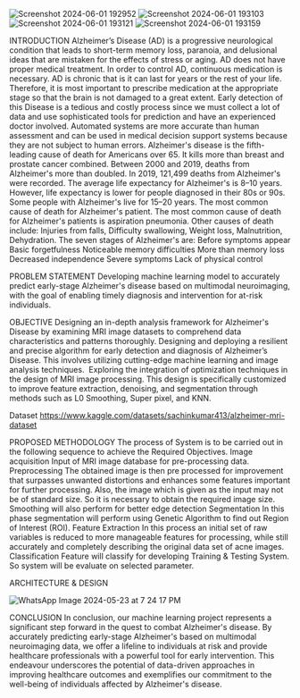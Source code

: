 ![Screenshot 2024-06-01 192952](https://github.com/Sufi26/Machine-Learning-Based-Prognosis-of-Early-Stage-Alzheimer-s-Disease./assets/120314042/b36c555a-219a-4696-83eb-6c452895e6aa)
![Screenshot 2024-06-01 193103](https://github.com/Sufi26/Machine-Learning-Based-Prognosis-of-Early-Stage-Alzheimer-s-Disease./assets/120314042/01613969-60e0-4499-9537-e2abc5444b4b)
![Screenshot 2024-06-01 193121](https://github.com/Sufi26/Machine-Learning-Based-Prognosis-of-Early-Stage-Alzheimer-s-Disease./assets/120314042/db952ff9-bbb4-4914-8603-08fd91aed0de)
![Screenshot 2024-06-01 193159](https://github.com/Sufi26/Machine-Learning-Based-Prognosis-of-Early-Stage-Alzheimer-s-Disease./assets/120314042/3010f76a-3532-4743-af25-e5aadc93f179)



INTRODUCTION
Alzheimer’s Disease (AD) is a progressive neurological condition that leads to short-term memory loss, paranoia, and delusional ideas that are mistaken for the effects of stress or aging.
AD does not have proper medical treatment. In order to control AD, continuous medication is necessary. AD is chronic that is it can last for years or the rest of your life. Therefore, it is most important to prescribe medication at the appropriate stage so that the brain is not damaged to a great extent. 
Early detection of this Disease is a tedious and costly process since we must collect a lot of data and use sophisticated tools for prediction and have an experienced doctor involved. Automated systems are more accurate than human assessment and can be used in medical decision support systems because they are not subject to human errors.
Alzheimer's disease is the fifth-leading cause of death for Americans over 65. It kills more than breast and prostate cancer combined. Between 2000 and 2019, deaths from Alzheimer's more than doubled. In 2019, 121,499 deaths from Alzheimer's were recorded. The average life expectancy for Alzheimer's is 8–10 years. However, life expectancy is lower for people diagnosed in their 80s or 90s. Some people with Alzheimer's live for 15–20 years. The most common cause of death for Alzheimer's patient.
The most common cause of death for Alzheimer's patients is aspiration pneumonia. Other causes of death include: Injuries from falls, Difficulty swallowing, Weight loss, Malnutrition, Dehydration. The seven stages of Alzheimer's are: Before symptoms appear Basic forgetfulness Noticeable memory difficulties More than memory loss Decreased independence Severe symptoms Lack of physical control

PROBLEM STATEMENT
Developing machine learning model to accurately predict early-stage Alzheimer's disease based on multimodal neuroimaging, with the goal of enabling timely diagnosis and intervention for at-risk individuals.

OBJECTIVE
Designing an in-depth analysis framework for Alzheimer's Disease by examining MRI image datasets to comprehend data characteristics and patterns thoroughly.
Designing and deploying a resilient and precise algorithm for early detection and diagnosis of Alzheimer’s Disease. 
This involves utilizing cutting-edge machine learning and image analysis techniques. 
Exploring the integration of optimization techniques in the design of MRI image processing. 
This design is specifically customized to improve feature extraction, denoising, and segmentation through methods such as L0 Smoothing, Super pixel, and KNN.


Dataset
https://www.kaggle.com/datasets/sachinkumar413/alzheimer-mri-dataset


PROPOSED METHODOLOGY
The process of System is to be carried out in the following sequence to achieve the Required Objectives.
Image acquisition
Input of MRI image database for pre-processing data.
Preprocessing
The obtained image is then pre processed for improvement that surpasses unwanted distortions and enhances some features important for further processing. Also, the image which is given as the input may not be of standard size. So it is necessary to obtain the required image size. Smoothing will also perform for better edge detection
Segmentation
In this phase segmentation will perform using Genetic Algorithm to find out Region of Interest (ROI).
Feature Extraction
In this process an initial set of raw variables is reduced to more manageable features for processing, while still accurately and completely describing the original data set of acne images.
Classification
Feature will classify for developing Training & Testing System. So system will be evaluate on selected parameter.


ARCHITECTURE & DESIGN

![WhatsApp Image 2024-05-23 at 7 24 17 PM](https://github.com/Sufi26/Machine-Learning-Based-Prognosis-of-Early-Stage-Alzheimer-s-Disease./assets/120314042/bea45d7e-f7cc-49d1-b064-78be55cb4bc6)





CONCLUSION
In conclusion, our machine learning project represents a significant step forward in the quest to combat Alzheimer's disease. By accurately predicting early-stage Alzheimer's based on multimodal neuroimaging data, we offer a lifeline to individuals at risk and provide healthcare professionals with a powerful tool for early intervention. This endeavour underscores the potential of data-driven approaches in improving healthcare outcomes and exemplifies our commitment to the well-being of individuals affected by Alzheimer's disease.




